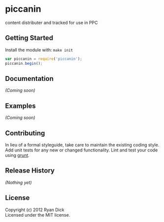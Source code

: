# piccanin

content distributer and tracked for use in PPC

## Getting Started
Install the module with: `make init`

```javascript
var piccanin = require('piccanin');
piccanin.begin();
```

## Documentation
_(Coming soon)_

## Examples
_(Coming soon)_

## Contributing
In lieu of a formal styleguide, take care to maintain the existing coding style. Add unit tests for any new or changed functionality. Lint and test your code using [grunt](https://github.com/cowboy/grunt).

## Release History
_(Nothing yet)_

## License
Copyright (c) 2012 Ryan Dick  
Licensed under the MIT license.
